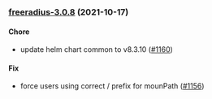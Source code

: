 
<a name="freeradius-3.0.8"></a>
### [freeradius-3.0.8](https://github.com/truecharts/apps/compare/freeradius-3.0.7...freeradius-3.0.8) (2021-10-17)

#### Chore

* update helm chart common to v8.3.10 ([#1160](https://github.com/truecharts/apps/issues/1160))

#### Fix

* force users using correct / prefix for mounPath ([#1156](https://github.com/truecharts/apps/issues/1156))

